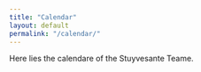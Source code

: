 ```yaml
---
title: "Calendar"
layout: default
permalink: "/calendar/"
---
```


Here lies the calendare of the Stuyvesante Teame.
